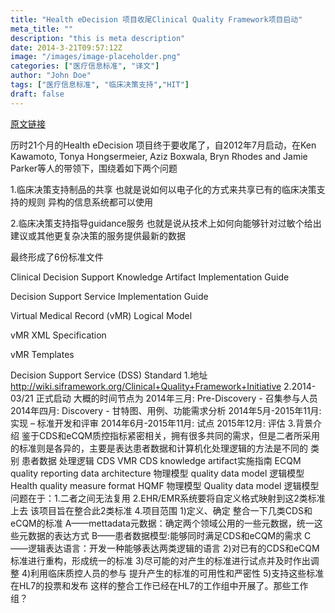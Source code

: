 ```yaml
---
title: "Health eDecision 项目收尾Clinical Quality Framework项目启动"
meta_title: ""
description: "this is meta description"
date: 2014-3-21T09:57:12Z
image: "/images/image-placeholder.png"
categories: ["医疗信息标准", "译文"]
author: "John Doe"
tags: ["医疗信息标准", "临床决策支持","HIT"]
draft: false
---
```



[原文链接](http://www.healthit.gov/buzz-blog/electronic-health-and-medical-records/interoperability-electronic-health-and-medical-records/standards-interoperability-framework-milestones-health-edecision-initiative-closeout-clinical-quality-framework-launch/?utm_source=feedburner&utm_medium=email&utm_campaign=Feed%3A+healthitbuzzblog+%28Health+IT+Buzz+Blog%29)

   历时21个月的Health eDecision 项目终于要收尾了，自2012年7月启动，在Ken Kawamoto, Tonya Hongsermeier, Aziz Boxwala, Bryn Rhodes and Jamie Parker等人的带领下，围绕着如下两个问题

1.临床决策支持制品的共享 也就是说如何以电子化的方式来共享已有的临床决策支持的规则 异构的信息系统都可以使用

2.临床决策支持指导guidance服务  也就是说从技术上如何向能够针对过敏个给出建议或其他更复杂决策的服务提供最新的数据

最终形成了6份标准文件

Clinical Decision Support Knowledge Artifact Implementation Guide

Decision Support Service Implementation Guide

Virtual Medical Record (vMR) Logical Model

vMR XML Specification

vMR Templates

Decision Support Service (DSS) Standard
1.地址  http://wiki.siframework.org/Clinical+Quality+Framework+Initiative
2.2014-03/21 正式启动
大概的时间节点为
2014年三月: Pre-Discovery - 召集参与人员
2014年四月: Discovery - 甘特图、用例、功能需求分析
2014年5月-2015年11月: 实现 – 标准开发和评审
2014年6月-2015年11月: 试点
2015年12月: 评估
3.背景介绍
鉴于CDS和eCQM质控指标紧密相关，拥有很多共同的需求，但是二者所采用的标准则是各异的，主要是表达患者数据和计算机化处理逻辑的方法是不同的
类别	患者数据	处理逻辑
CDS	VMR	CDS knowledge artifact实施指南
ECQM	quality reporting data architecture 物理模型
quality data model 逻辑模型	Health quality measure format HQMF 物理模型
Quality data model 逻辑模型
问题在于：1.二者之间无法复用
                2.EHR/EMR系统要将自定义格式映射到这2类标准上去
该项目旨在整合此2类标准
4.项目范围
1)定义、确定 整合一下几类CDS和eCQM的标准
A——mettadata元数据：确定两个领域公用的一些元数据，统一这些元数据的表达方式
B——患者数据模型:能够同时满足CDS和eCQM的需求
C——逻辑表达语言：开发一种能够表达两类逻辑的语言
2)对已有的CDS和eCQM标准进行重构，形成统一的标准
3)尽可能的对产生的标准进行试点并及时作出调整
4)利用临床质控人员的参与 提升产生的标准的可用性和严密性
5)支持这些标准在HL7的投票和发布
     这样的整合工作已经在HL7的工作组中开展了。那些工作组？
